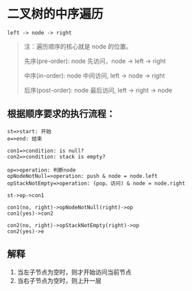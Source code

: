 # 二叉树的中序遍历

`left -> node -> right`

> 注：遍历顺序的核心就是 node 的位置。
>
> 先序(pre-order): node 先访问，node -> left -> right
>
> 中序(in-order): node 中间访问, left -> node -> right
>
> 后序(post-order): node 最后访问, left -> right -> node

## 根据顺序要求的执行流程：

```flow
st=>start: 开始
e=>end: 结束

con1=>condition: is null?
con2=>condition: stack is empty?

op=>operation: 判断node
opNodeNotNull=>operation: push & node = node.left
opStackNotEmpty=>operation: (pop、访问) & node = node.right

st->op->con1

con1(no, right)->opNodeNotNull(right)->op
con1(yes)->con2

con2(no, right)->opStackNotEmpty(right)->op
con2(yes)->e
```

## 解释

1. 当左子节点为空时，则才开始访问当前节点
2. 当右子节点为空时，则上升一层
